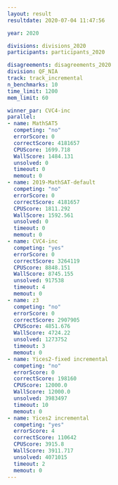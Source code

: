 ```yaml
---
layout: result
resultdate: 2020-07-04 11:47:56

year: 2020

divisions: divisions_2020
participants: participants_2020

disagreements: disagreements_2020
division: QF_NIA
track: track_incremental
n_benchmarks: 10
time_limit: 1200
mem_limit: 60

winner_par: CVC4-inc
parallel:
- name: MathSAT5
  competing: "no"
  errorScore: 0
  correctScore: 4181657
  CPUScore: 1699.718
  WallScore: 1484.131
  unsolved: 0
  timeout: 0
  memout: 0
- name: 2019-MathSAT-default
  competing: "no"
  errorScore: 0
  correctScore: 4181657
  CPUScore: 1811.292
  WallScore: 1592.561
  unsolved: 0
  timeout: 0
  memout: 0
- name: CVC4-inc
  competing: "yes"
  errorScore: 0
  correctScore: 3264119
  CPUScore: 8848.151
  WallScore: 8745.155
  unsolved: 917538
  timeout: 4
  memout: 0
- name: z3
  competing: "no"
  errorScore: 0
  correctScore: 2907905
  CPUScore: 4851.676
  WallScore: 4724.22
  unsolved: 1273752
  timeout: 3
  memout: 0
- name: Yices2-fixed incremental
  competing: "no"
  errorScore: 0
  correctScore: 198160
  CPUScore: 12000.0
  WallScore: 12000.0
  unsolved: 3983497
  timeout: 10
  memout: 0
- name: Yices2 incremental
  competing: "yes"
  errorScore: 4
  correctScore: 110642
  CPUScore: 3915.8
  WallScore: 3911.717
  unsolved: 4071015
  timeout: 2
  memout: 0
---
```

